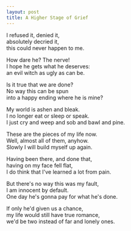 ```yaml
---
layout: post
title: A Higher Stage of Grief
---
```


I refused it, denied it,  
absolutely decried it,  
this could never happen to me.

How dare he? The nerve!  
I hope he gets what he deserves:  
an evil witch as ugly as can be.

Is it true that we are done?  
No way this can be spun  
into a happy ending where he is mine?

My world is ashen and bleak.  
I no longer eat or sleep or speak.  
I just cry and weep and sob and bawl and pine.

These are the pieces of my life now.  
Well, almost all of them, anyhow.  
Slowly I will build myself up again.

Having been there, and done that,  
having on my face fell flat,  
I do think that I've learned a lot from pain.

But there's no way this was my fault,  
I am innocent by default.  
One day he's gonna pay for what he's done.

If only he'd given us a chance,  
my life would still have true romance,  
we'd be two instead of far and lonely ones.
